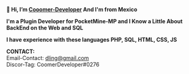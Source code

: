 **👋 Hi, I’m [Cooomer-Developer](https://github.com/Coomer-Developer) And I'm from Mexico**

**I'm a Plugin Developer for PocketMine-MP and I Know a Little About BackEnd on the Web and SQL**


**I have experience with these languages PHP, SQL, HTML, CSS, JS**


**CONTACT:**
<br>
Email-Contact: dling@gmail.com
<br>
Discor-Tag: CoomerDeveloper#0276
